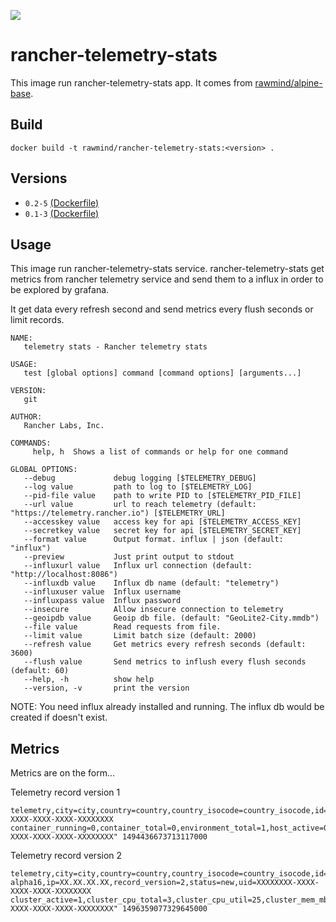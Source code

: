 [![](https://images.microbadger.com/badges/image/rawmind/rancher-telemetry-stats.svg)](https://microbadger.com/images/rawmind/rancher-telemetry-stats "Get your own image badge on microbadger.com")

rancher-telemetry-stats
=====================

This image run rancher-telemetry-stats app. It comes from [rawmind/alpine-base][alpine-base].

## Build

```
docker build -t rawmind/rancher-telemetry-stats:<version> .
```

## Versions

- `0.2-5` [(Dockerfile)](https://github.com/rawmind0/rancher-telemetry-stats/blob/0.2-5/Dockerfile)
- `0.1-3` [(Dockerfile)](https://github.com/rawmind0/rancher-telemetry-stats/blob/0.1-3/Dockerfile)


## Usage

This image run rancher-telemetry-stats service. rancher-telemetry-stats get metrics from rancher telemetry service and send them to a influx in order to be explored by grafana. 

It get data every refresh second and send metrics every flush seconds or limit records. 

```
NAME:
   telemetry stats - Rancher telemetry stats

USAGE:
   test [global options] command [command options] [arguments...]

VERSION:
   git

AUTHOR:
   Rancher Labs, Inc.

COMMANDS:
     help, h  Shows a list of commands or help for one command

GLOBAL OPTIONS:
   --debug             debug logging [$TELEMETRY_DEBUG]
   --log value         path to log to [$TELEMETRY_LOG]
   --pid-file value    path to write PID to [$TELEMETRY_PID_FILE]
   --url value         url to reach telemetry (default: "https://telemetry.rancher.io") [$TELEMETRY_URL]
   --accesskey value   access key for api [$TELEMETRY_ACCESS_KEY]
   --secretkey value   secret key for api [$TELEMETRY_SECRET_KEY]
   --format value      Output format. influx | json (default: "influx")
   --preview           Just print output to stdout
   --influxurl value   Influx url connection (default: "http://localhost:8086")
   --influxdb value    Influx db name (default: "telemetry")
   --influxuser value  Influx username
   --influxpass value  Influx password
   --insecure          Allow insecure connection to telemetry
   --geoipdb value     Geoip db file. (default: "GeoLite2-City.mmdb")
   --file value        Read requests from file.
   --limit value       Limit batch size (default: 2000)
   --refresh value     Get metrics every refresh seconds (default: 3600)
   --flush value       Send metrics to inflush every flush seconds (default: 60)
   --help, -h          show help
   --version, -v       print the version
```

NOTE: You need influx already installed and running. The influx db would be created if doesn't exist.

## Metrics

Metrics are on the form...

Telemetry record version 1
```
telemetry,city=city,country=country,country_isocode=country_isocode,id=XXXX,install_image=rancher/server,install_version=v1.6.0,record_version=1,status=new,uid=XXXXXXXX-XXXX-XXXX-XXXX-XXXXXXXX container_running=0,container_total=0,environment_total=1,host_active=0,host_cpu_cores_total=0,host_mem_mb_total=0,ip="XX.XX.XX.XX",orch_cattle=1,orch_kubernetes=0,orch_mesos=0,orch_swarm=0,orch_windows=0,service_active=0,service_total=5,stack_active=4,stack_total=4,stack_from_catalog=4,uid="XXXXXXXX-XXXX-XXXX-XXXX-XXXXXXXX" 1494436673713117000
```

Telemetry record version 2
```
telemetry,city=city,country=country,country_isocode=country_isocode,id=XXXX,install_image=rancher/server,install_version=v2.0.0-alpha16,ip=XX.XX.XX.XX,record_version=2,status=new,uid=XXXXXXXX-XXXX-XXXX-XXXX-XXXXXXXX cluster_active=1,cluster_cpu_total=3,cluster_cpu_util=25,cluster_mem_mb_total=2676,cluster_mem_util=12,cluster_namespace_from_catalog=1,cluster_namespace_total=5,cluster_total=1,ip="XX.XX.XX.XX",node_active=3,node_from_template=3,node_mem_mb_total=2676,node_mem_util=12,node_role_controlplane=1,node_role_etcd=1,node_role_worker=2,node_total=3,project_namespace_from_catalog=1,project_namespace_total=2,project_pod_total=2,project_total=1,project_workload_total=1,uid="XXXXXXXX-XXXX-XXXX-XXXX-XXXXXXXX" 1496359077329645000
```

[alpine-base]: https://github.com/rawmind0/alpine-base
